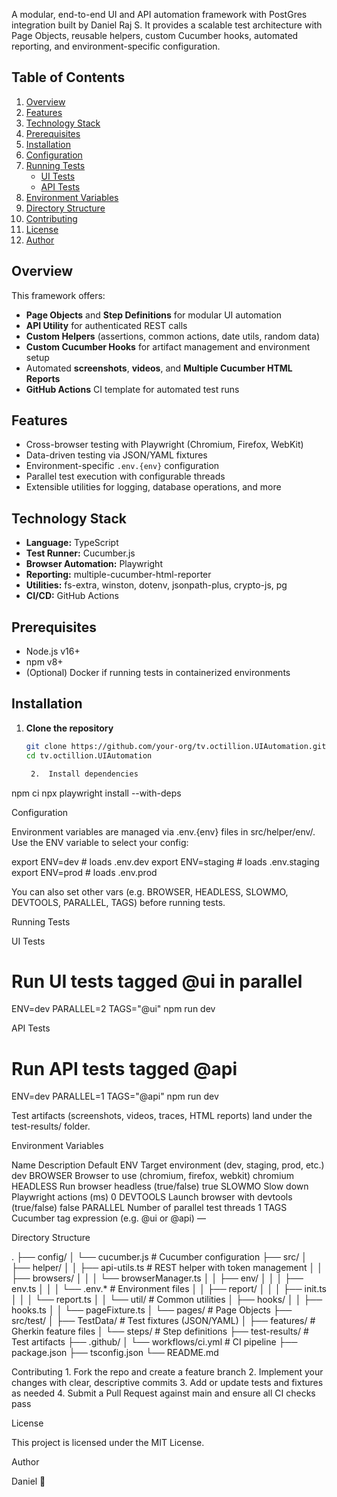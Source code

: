 A modular, end-to-end UI and API automation framework with PostGres integration built by Daniel Raj S. It provides a scalable test architecture with Page Objects, reusable helpers, custom Cucumber hooks, automated reporting, and environment-specific configuration.

## Table of Contents

1. [Overview](#overview)  
2. [Features](#features)  
3. [Technology Stack](#technology-stack)  
4. [Prerequisites](#prerequisites)  
5. [Installation](#installation)  
6. [Configuration](#configuration)  
7. [Running Tests](#running-tests)  
   - [UI Tests](#ui-tests)  
   - [API Tests](#api-tests)  
8. [Environment Variables](#environment-variables)  
9. [Directory Structure](#directory-structure)  
10. [Contributing](#contributing)  
11. [License](#license)  
12. [Author](#author)  

## Overview

This framework offers:

- **Page Objects** and **Step Definitions** for modular UI automation  
- **API Utility** for authenticated REST calls  
- **Custom Helpers** (assertions, common actions, date utils, random data)  
- **Custom Cucumber Hooks** for artifact management and environment setup  
- Automated **screenshots**, **videos**, and **Multiple Cucumber HTML Reports**  
- **GitHub Actions** CI template for automated test runs  

## Features

- Cross-browser testing with Playwright (Chromium, Firefox, WebKit)  
- Data-driven testing via JSON/YAML fixtures  
- Environment-specific `.env.{env}` configuration  
- Parallel test execution with configurable threads  
- Extensible utilities for logging, database operations, and more  

## Technology Stack

- **Language:** TypeScript  
- **Test Runner:** Cucumber.js  
- **Browser Automation:** Playwright  
- **Reporting:** multiple-cucumber-html-reporter  
- **Utilities:** fs-extra, winston, dotenv, jsonpath-plus, crypto-js, pg  
- **CI/CD:** GitHub Actions  

## Prerequisites

- Node.js v16+  
- npm v8+  
- (Optional) Docker if running tests in containerized environments  

## Installation

1. **Clone the repository**  
   ```bash
   git clone https://github.com/your-org/tv.octillion.UIAutomation.git
   cd tv.octillion.UIAutomation

	2.	Install dependencies

npm ci
npx playwright install --with-deps



Configuration

Environment variables are managed via .env.{env} files in src/helper/env/.
Use the ENV variable to select your config:

export ENV=dev      # loads .env.dev
export ENV=staging  # loads .env.staging
export ENV=prod     # loads .env.prod

You can also set other vars (e.g. BROWSER, HEADLESS, SLOWMO, DEVTOOLS, PARALLEL, TAGS) before running tests.

Running Tests

UI Tests

# Run UI tests tagged @ui in parallel
ENV=dev PARALLEL=2 TAGS="@ui" npm run dev

API Tests

# Run API tests tagged @api
ENV=dev PARALLEL=1 TAGS="@api" npm run dev

Test artifacts (screenshots, videos, traces, HTML reports) land under the test-results/ folder.

Environment Variables

Name	Description	Default
ENV	Target environment (dev, staging, prod, etc.)	dev
BROWSER	Browser to use (chromium, firefox, webkit)	chromium
HEADLESS	Run browser headless (true/false)	true
SLOWMO	Slow down Playwright actions (ms)	0
DEVTOOLS	Launch browser with devtools (true/false)	false
PARALLEL	Number of parallel test threads	1
TAGS	Cucumber tag expression (e.g. @ui or @api)	—

Directory Structure

.
├── config/
│   └── cucumber.js           # Cucumber configuration
├── src/
│   ├── helper/
│   │   ├── api-utils.ts       # REST helper with token management
│   │   ├── browsers/
│   │   │   └── browserManager.ts
│   │   ├── env/
│   │   │   ├── env.ts
│   │   │   └── .env.*         # Environment files
│   │   ├── report/
│   │   │   ├── init.ts
│   │   │   └── report.ts
│   │   └── util/              # Common utilities
│   ├── hooks/
│   │   ├── hooks.ts
│   │   └── pageFixture.ts
│   └── pages/                 # Page Objects
├── src/test/
│   ├── TestData/              # Test fixtures (JSON/YAML)
│   ├── features/              # Gherkin feature files
│   └── steps/                 # Step definitions
├── test-results/              # Test artifacts
├── .github/
│   └── workflows/ci.yml       # CI pipeline
├── package.json
├── tsconfig.json
└── README.md

Contributing
	1.	Fork the repo and create a feature branch
	2.	Implement your changes with clear, descriptive commits
	3.	Add or update tests and fixtures as needed
	4.	Submit a Pull Request against main and ensure all CI checks pass

License

This project is licensed under the MIT License.

Author

Daniel 🚀